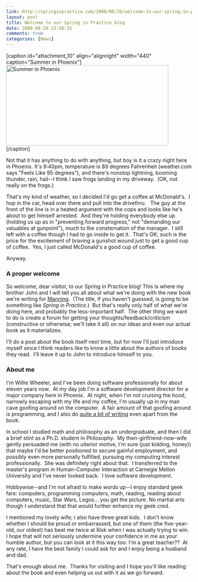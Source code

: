 ```yaml
---
link: http://springinpractice.com/2008/08/28/welcome-to-our-spring-in-practice-blog/
layout: post
title: Welcome to our Spring in Practice blog
date: 2008-08-28 22:56:31
comments: true
categories: [News]
---
```

[caption id="attachment_10" align="alignright" width="440" caption="Summer in Phoenix"]<a href="http://springinpractice.com/wp-content/uploads/2008/08/weather2.png"><img class="size-full wp-image-10" src="http://springinpractice.com/wp-content/uploads/2008/08/weather2.png" alt="Summer in Phoenix" width="440" height="218" /></a>[/caption]

Not that it has anything to do with anything, but boy is it a crazy night here in Phoenix. It's 9:40pm, temperature is 89 degrees Fahrenheit (weather.com says "Feels Like 95 degrees"), and there's nonstop lightning, booming thunder, rain, hail--I think I saw frogs landing in my driveway.  (OK, not really on the frogs.)

That's my kind of weather, so I decided I'd go get a coffee at McDonald's.  I hop in the car, head over there and pull into the drivethru.   The guy at the front of the line is in a heated argument with the cops and looks like he's about to get himself arrested.  And they're holding everybody else up (holding us up as in "preventing forward progress," not "demanding our valuables at gunpoint"), much to the consternation of the manager.  I still left with a coffee though I had to go inside to get it.  That's OK; such is the price for the excitement of braving a gunshot wound just to get a good cup of coffee.  Yes, I just called McDonald's a good cup of coffee.

Anyway.
<h3>A proper welcome</h3>
So welcome, dear visitor, to our Spring in Practice blog! This is where my brother John and I will tell you all about what we're doing with the new book we're writing for <a title="Manning Publishing Co." href="http://www.manning.com/">Manning</a>.  (The title, if you haven't guessed, is going to be something like <em>Spring in Practice</em>.)  But that's really only half of what we're doing here, and probably the less-important half.  The other thing we want to do is create a forum for getting your thoughts/feedback/criticism (constructive or otherwise; we'll take it all) on our ideas and even our actual book as it materializes.

I'll do a post about the book itself next time, but for now I'll just introduce myself since I think readers like to know a little about the authors of books they read.  I'll leave it up to John to introduce himself to you.
<h3>About me</h3>
I'm Willie Wheeler, and I've been doing software professionally for about eleven years now.  At my day job I'm a software development director for a major company here in Phoenix.  At night, when I'm not cruising the hood, narrowly escaping with my life and my coffee, I'm usually up in my man cave goofing around on the computer.  A fair amount of that goofing around is programming, and I also do <a title="Willie's technical articles" href="http://wheelersoftware.com/articles/index.html">quite a bit of writing</a> even apart from the book.

In school I studied math and philosophy as an undergraduate, and then I did a brief stint as a Ph.D. student in Philosophy.  My then-girlfriend-now-wife gently persuaded me (with no ulterior motive, I'm sure (just kidding, honey)) that maybe I'd be better positioned to secure gainful employment, and possibly even more personally fulfilled, pursuing my computing interest professionally.  She was definitely right about that.  I transferred to the master's program in Human-Computer Interaction at Carnegie Mellon University and I've never looked back.  I love software development.

Hobbywise--and I'm not afraid to make words up--I enjoy standard geek fare: computers, programming computers, math, reading, reading about computers, music, Star Wars, Legos... you get the picture.  No martial arts though I understand that that would further enhance my geek cred.

I mentioned my lovely wife; I also have three great kids.  I don't know whether I should be proud or embarrassed, but one of them (the five-year-old, our oldest) has beat me twice at Risk when I was actually trying to win.  I hope that will not seriously undermine your confidence in me as your humble author, but you can look at it this way too: I'm a great teacher??  At any rate, I have the best family I could ask for and I enjoy being a husband and dad.

That's enough about me.  Thanks for visiting and I hope you'll like reading about the book and even helping us out with it as we go forward.
